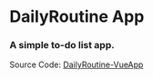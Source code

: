 # DailyRoutine App

### A simple to-do list app.



Source Code: [DailyRoutine-VueApp](https://github.com/KhaledTolba/DailyRoutine-VueApp.git)
